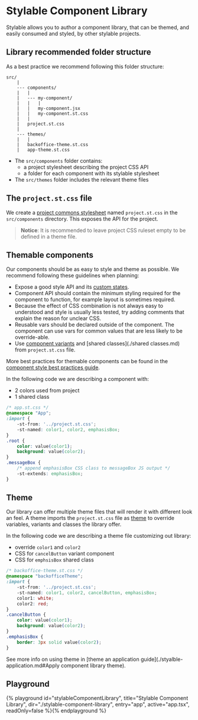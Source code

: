 # Stylable Component Library

Stylable allows you to author a component library, that can be themed, and easily consumed and styled, by other stylable projects.  

## Library recommended folder structure

As a best practice we recommend following this folder structure:

```
src/
    |
    --- components/
    |   |
    |   --- my-component/
    |   |   |
    |   |   my-component.jsx
    |   |   my-component.st.css
    |   |
    |   project.st.css
    |
    --- themes/
    |   |
    |   backoffice-theme.st.css
    |   app-theme.st.css
```

* The `src/components` folder contains:
    * a project stylesheet describing the project CSS API
    * a folder for each component with its stylable stylesheet
* The `src/themes` folder includes the relevant theme files

## The `project.st.css` file

We create a [project commons stylesheet](./project-commons.md) named `project.st.css` in the `src/components` directory. This exposes the API for the project. 

> **Notice**:
> It is recommended to leave project CSS ruleset empty to be defined in a theme file. 

## Themable components

Our components should be as easy to style and theme as possible. We recommend following these guidelines when planning: 

* Expose a good style API and its [custom states](../references/pseudo-classes.md). 
* Component API should contain the minimum styling required for the component to function, for example layout is sometimes required. 
* Because the effect of CSS combination is not always easy to understood and style is usually less tested, try adding comments that explain the reason for unclear CSS.
* Reusable vars should be declared outside of the component. The component can use vars for common values that are less likely to be override-able.
* Use [component variants](./component-variants.md) and [shared classes](./shared classes.md) from `project.st.css` file.

More best practices for themable components can be found in the [component style best practices guide](./component-style-best-practices.md).

In the following code we are describing a component with:
* 2 colors used from project
* 1 shared class 

```css
/* app.st.css */
@namespace "App";
:import {
    -st-from: '../project.st.css';
    -st-named: color1, color2, emphasisBox;
}
.root {
    color: value(color1);
    background: value(color2);
}
.messageBox {
    /* append emphasisBox CSS class to messageBox JS output */
    -st-extends: emphasisBox;
}
```

## Theme

Our library can offer multiple theme files that will render it with different look an feel. A theme imports the `project.st.css` file as [theme](../references/theme.md) to override variables, variants and classes the library offer.

In the following code we are describing a theme file customizing out library:
* override `color1` and `color2`
* CSS for `cancelButton` variant component
* CSS for `emphsisBox` shared class

```css
/* backoffice-theme.st.css */
@namespace "backofficeTheme";
:import {
    -st-from: '../project.st.css';
    -st-named: color1, color2, cancelButton, emphasisBox;
    color1: white;
    color2: red;
}
.cancelButton {
    color: value(color1);
    background: value(color2);
}
.emphasisBox {
    border: 3px solid value(color2);
}
```

See more info on using theme in [theme an application guide](./styalble-application.md#Apply component library theme).

## Playground

{% playground id="stylableComponentLibrary", title="Stylable Component Library", dir="./stylable-component-library", entry="app", active="app.tsx", readOnly=false %}{% endplayground %}

